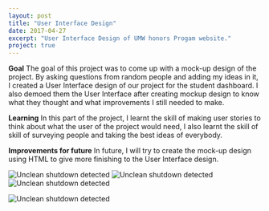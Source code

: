 ```yaml
---
layout: post
title: "User Interface Design"
date: 2017-04-27
excerpt: "User Interface Design of UMW honors Progam website."
project: true
---
```


**Goal**
The goal of this project was to come up with a mock-up design of the project. By asking questions from random people and adding my ideas in it, I created a User Interface design of our project for the student dashboard. I also demoed them the User Interface after creating mockup design to know what they thought and what improvements I still needed to make. 

**Learning**
In this part of the project, I learnt the skill of making user stories to think about what the user of the project would need, I also learnt the skill of skill of surveying people and taking the best ideas of everybody.

**Improvements for future**
In future, I will try to create the mock-up design using HTML to give more finishing to the User Interface design.  



![Unclean shutdown detected](//lailashaikh.github.io/assets/img/StudentCheck.png)
![Unclean shutdown detected](//lailashaikh.github.io/assets/img/StudentChangePass.png)
![Unclean shutdown detected](//lailashaikh.github.io/assets/img/StudentAnnounc.png)


![Unclean shutdown detected](//lailashaikh.github.io/assets/img/StudentDash.png)